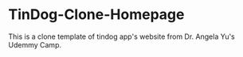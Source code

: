 # TinDog-Clone-Homepage
This is a clone template of tindog app's website from Dr. Angela Yu's Udemmy Camp.
